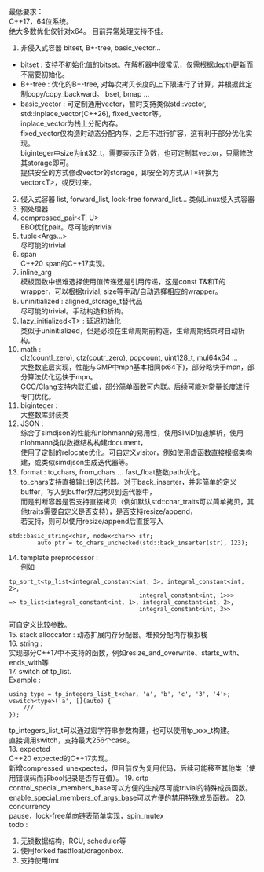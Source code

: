 最低要求：  \
C++17，64位系统。  \
绝大多数优化仅针对x64。 目前异常处理支持不佳。  
1. 非侵入式容器 bitset, B+-tree, basic_vector...
- bitset : 支持不初始化值的bitset。在解析器中很常见，仅需根据depth更新而不需要初始化。
- B+-tree : 优化的B+-tree, 对每次拷贝长度的上下限进行了计算，并根据此定制copy/copy_backward。
bset, bmap ... 
- basic_vector : 可定制通用vector，暂时支持类似std::vector, std::inplace_vector(C++26), fixed_vector等。\
inplace_vector为栈上分配内存。  \
fixed_vector仅构造时动态分配内存，之后不进行扩容，这有利于部分优化实现。\
biginteger中size为int32_t，需要表示正负数，也可定制其vector，只需修改其storage即可。    \
提供安全的方式修改vector的storage，即安全的方式从T*转换为vector\<T\>，或反过来。
2. 侵入式容器 list, forward_list, lock-free forward_list...
类似Linux侵入式容器
3. 预处理器
4. compressed_pair\<T, U\>  \
EBO优化pair。尽可能的trivial
5. tuple\<Args...\>   \
尽可能的trivial
6. span \
C++20 span的C++17实现。
7. inline_arg   \
模板函数中很难选择使用值传递还是引用传递，这是const T&和T的wrapper，可以根据trivial, size等手动/自动选择相应的wrapper。
8. uninitialized : aligned_storage_t替代品  \
尽可能的trivial。手动构造和析构。
9. lazy_initialized\<T\> : 延迟初始化   \
类似于uninitialized，但是必须在生命周期前构造，生命周期结束时自动析构。
10. math : \
clz(countl_zero), ctz(coutr_zero), popcount, uint128_t, mul64x64 ...    \
大整数底层实现，性能与GMP中mpn基本相同(x64下)，部分略快于mpn，部分算法优化远快于mpn。   \
GCC/Clang支持内联汇编，部分简单函数可内联。后续可能对常量长度进行专门优化。
11. biginteger :    \
大整数库封装类
12. JSON :  \
综合了simdjson的性能和nlohmann的易用性，使用SIMD加速解析，使用nlohmann类似数据结构构建document，    \
使用了定制的relocate优化。可自定义visitor，例如使用虚函数直接根据类构建，或类似simdjson生成迭代器等。
13. format : to_chars, from_chars ...
fast_float整数path优化。    \
to_chars支持直接输出到迭代器。对于back_inserter，并非简单的定义buffer，写入到buffer然后拷贝到迭代器中，  \
而是判断容器是否支持直接拷贝（例如默认std::char_traits可以简单拷贝，其他traits需要自定义是否支持），是否支持resize/append，\
若支持，则可以使用resize/append后直接写入
```
std::basic_string<char, nodex<char>> str;
        auto ptr = to_chars_unchecked(std::back_inserter(str), 123);
```
14. template preprocessor : \
例如
```
tp_sort_t<tp_list<integral_constant<int, 3>, integral_constant<int, 2>,
                                     integral_constant<int, 1>>>
=> tp_list<integral_constant<int, 1>, integral_constant<int, 2>,
                                     integral_constant<int, 3>>
```
可自定义比较参数。  \
15. stack alloccator : 动态扩展内存分配器。堆预分配内存模拟栈   \
16. string :    \
实现部分C++17中不支持的函数，例如resize_and_overwrite、starts_with、ends_with等 \
17. switch of tp_list.  \
Example :
```
using type = tp_integers_list_t<char, 'a', 'b', 'c', '3', '4'>;
vswitch<type>('a', [](auto) {
    ///
});
```
tp_integers_list_t可以通过宏字符串参数构建，也可以使用tp_xxx_t构建。    \
直接调用switch，支持最大256个case。 \
18. expected    \
C++20 expected的C++17实现。    \
新增compressed_unexpected，但目前仅为复用代码，后续可能移至其他类（使用错误码而非bool记录是否存在值）。
19. crtp    \
control_special_members_base可以方便的生成尽可能trivial的特殊成员函数。 \
enable_special_members_of_args_base可以方便的禁用特殊成员函数。
20. concurrency \
pause，lock-free单向链表简单实现，spin_mutex    \
todo : 
1. 无锁数据结构，RCU, scheduler等
2. 使用forked fastfloat/dragonbox.
3. 支持使用fmt